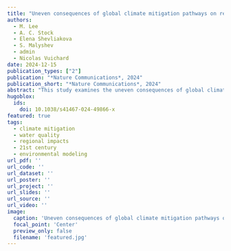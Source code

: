 ```yaml
---
title: "Uneven consequences of global climate mitigation pathways on regional water quality in the 21st century"
authors:
  - M. Lee
  - A. C. Stock
  - Elena Shevliakova
  - S. Malyshev
  - admin
  - Nicolas Vuichard
date: 2024-12-15
publication_types: ["2"]
publication: "*Nature Communications*, 2024"
publication_short: "*Nature Communications*, 2024"
abstract: "This study examines the uneven consequences of global climate mitigation pathways on regional water quality throughout the 21st century."
hugoblox:
  ids:
    doi: 10.1038/s41467-024-49866-x
featured: true
tags:
  - climate mitigation
  - water quality
  - regional impacts
  - 21st century
  - environmental modeling
url_pdf: ''
url_code: ''
url_dataset: ''
url_poster: ''
url_project: ''
url_slides: ''
url_source: ''
url_video: ''
image:
  caption: 'Uneven consequences of global climate mitigation pathways on regional water quality'
  focal_point: 'Center'
  preview_only: false
  filename: 'featured.jpg'
---
```

